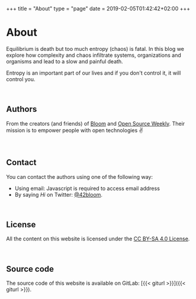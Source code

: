 +++
title = "About"
type = "page"
date = 2019-02-05T01:42:42+02:00
+++

# About
<!--
We believe that entropy (which can be defined as a measurement of chaos, complexity) is inevitable, and equilibrium is death.
As product designers, developers, entrepreneurs, managers... it's our role to manage complexity.
We share on this blog our ideas and experience on how we tackle entropy and keep things simple. -->

Equilibrium is death but too much entropy (chaos) is fatal.
In this blog we explore how complexity and chaos infiltrate systems, organizations and organisms and lead to a slow and painful death.

<!-- Sometime, it's the lack of entropy that can be fatal: in cryptography or in lottery for example. Anyway -->

Entropy is an important part of our lives and if you don't control it, it will control you.

<br />

## Authors

From the creators (and friends) of [Bloom](https://bloom.sh) and [Open Source Weekly](https://opensourceweekly.org). Their mission is to empower
people with open technologies ✌️

<br />

## Contact

You can contact the authors using one of the following way:
* Using email: <span class="obfuscated-email">Javascript is required to access email address</span>
* By saying <i>Hi</i> on Twitter: [@42bloom](https://twitter.com/42bloom).

<br />

## License

All the content on this website is licensed under the
[CC BY-SA 4.0 License](https://creativecommons.org/licenses/by-sa/4.0/).

<br />

## Source code

The source code of this website is available on GitLab:
[{{< giturl >}}]({{< giturl >}}).
